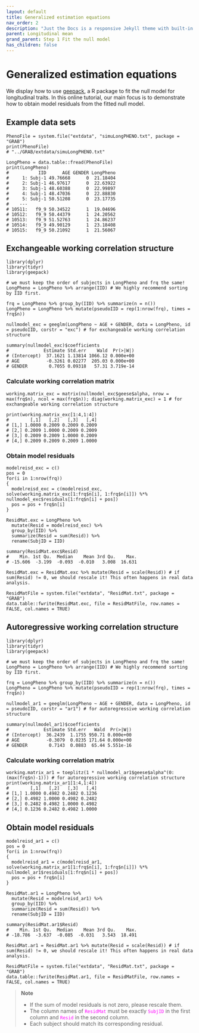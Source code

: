```yaml
---
layout: default
title: Generalized estimation equations
nav_order: 2
description: "Just the Docs is a responsive Jekyll theme with built-in search that is easily customizable and hosted on GitHub Pages."
parent: Longitudinal mean
grand_parent: Step 1 Fit the null model
has_children: false
---
```


<head>
    <script src="https://cdn.mathjax.org/mathjax/latest/MathJax.js?config=TeX-AMS-MML_HTMLorMML" type="text/javascript"></script>
    <script type="text/x-mathjax-config">
        MathJax.Hub.Config({
            tex2jax: {
            skipTags: ['script', 'noscript', 'style', 'textarea', 'pre'],
            inlineMath: [['$','$']]
            }
        });
    </script>
</head>

# **Generalized estimation equations**

We display how to use [geepack](https://cran.r-project.org/web/packages/geepack/index.html), a R package to fit the null model for longitudinal traits. In this online tutorial, our main focus is to demonstrate how to obtain model residuals from the fitted null model.

## Example data sets

```
PhenoFile = system.file("extdata", "simuLongPHENO.txt", package = "GRAB")
print(PhenoFile)
# "../GRAB/extdata/simuLongPHENO.txt"

LongPheno = data.table::fread(PhenoFile)
print(LongPheno)
#           IID      AGE GENDER LongPheno
#     1: Subj-1 49.76668      0  21.18404
#     2: Subj-1 46.97617      0  22.63922
#     3: Subj-1 48.60388      0  22.99897
#     4: Subj-1 48.47036      0  22.88830
#     5: Subj-1 50.51208      0  23.17735
#    ---                                 
# 10511:   f9_9 50.34522      1  19.04696
# 10512:   f9_9 50.44379      1  24.20562
# 10513:   f9_9 51.52763      1  24.86237
# 10514:   f9_9 49.90129      1  23.18408
# 10515:   f9_9 50.21092      1  21.56067
```

## Exchangeable working correlation structure

```
library(dplyr)
library(tidyr)
library(geepack)

# we must keep the order of subjects in LongPheno and frq the same!
LongPheno = LongPheno %>% arrange(IID) # We highly recommend sorting by IID first.

frq = LongPheno %>% group_by(IID) %>% summarize(n = n())
LongPheno = LongPheno %>% mutate(pseudoIID = rep(1:nrow(frq), times = frq$n))

nullmodel_exc = geeglm(LongPheno ~ AGE + GENDER, data = LongPheno, id = pseudoIID, corstr = "exc") # for exchangeable working correlation structure

summary(nullmodel_exc)$coefficients
#             Estimate Std.err    Wald  Pr(>|W|)
# (Intercept)  37.1621 1.13814 1066.12 0.000e+00
# AGE          -0.3261 0.02277  205.03 0.000e+00
# GENDER        0.7055 0.09318   57.31 3.719e-14
```

### Calculate working correlation matrix

```
working.matrix_exc = matrix(nullmodel_exc$geese$alpha, nrow = max(frq$n), ncol = max(frq$n)); diag(working.matrix_exc) = 1 # for exchangeable working correlation structure

print(working.matrix_exc[1:4,1:4])
#        [,1]   [,2]   [,3]   [,4]
# [1,] 1.0000 0.2009 0.2009 0.2009
# [2,] 0.2009 1.0000 0.2009 0.2009
# [3,] 0.2009 0.2009 1.0000 0.2009
# [4,] 0.2009 0.2009 0.2009 1.0000
```

### Obtain model residuals

```
modelreisd_exc = c()
pos = 0
for(i in 1:nrow(frq))
{
  modelreisd_exc = c(modelreisd_exc, solve(working.matrix_exc[1:frq$n[i], 1:frq$n[i]]) %*% nullmodel_exc$residuals[1:frq$n[i] + pos])
  pos = pos + frq$n[i]
}

ResidMat.exc = LongPheno %>%
  mutate(Resid = modelreisd_exc) %>%
  group_by(IID) %>% 
  summarize(Resid = sum(Resid)) %>%
  rename(SubjID = IID)

summary(ResidMat.exc$Resid)
#    Min. 1st Qu.  Median    Mean 3rd Qu.    Max. 
# -15.606  -3.199  -0.093  -0.010   3.008  16.631

ResidMat.exc = ResidMat.exc %>% mutate(Resid = scale(Resid)) # if sum(Resid) != 0, we should rescale it! This often happens in real data analysis.

ResidMatFile = system.file("extdata", "ResidMat.txt", package = "GRAB")
data.table::fwrite(ResidMat.exc, file = ResidMatFile, row.names = FALSE, col.names = TRUE)
```

## Autoregressive working correlation structure

```
library(dplyr)
library(tidyr)
library(geepack)

# we must keep the order of subjects in LongPheno and frq the same!
LongPheno = LongPheno %>% arrange(IID) # We highly recommend sorting by IID first.

frq = LongPheno %>% group_by(IID) %>% summarize(n = n())
LongPheno = LongPheno %>% mutate(pseudoIID = rep(1:nrow(frq), times = frq$n))

nullmodel_ar1 = geeglm(LongPheno ~ AGE + GENDER, data = LongPheno, id = pseudoIID, corstr = "ar1") # for autoregressive working correlation structure

summary(nullmodel_ar1)$coefficients
#             Estimate Std.err   Wald  Pr(>|W|)
# (Intercept)  36.2439  1.1755 950.71 0.000e+00
# AGE          -0.3079  0.0235 171.64 0.000e+00
# GENDER        0.7143  0.0883  65.44 5.551e-16
```

### Calculate working correlation matrix

```
working.matrix_ar1 = toeplitz(1 * nullmodel_ar1$geese$alpha^(0:(max(frq$n)-1))) # for autoregressive working correlation structure
print(working.matrix_ar1[1:4,1:4])
#        [,1]   [,2]   [,3]   [,4]
# [1,] 1.0000 0.4982 0.2482 0.1236
# [2,] 0.4982 1.0000 0.4982 0.2482
# [3,] 0.2482 0.4982 1.0000 0.4982
# [4,] 0.1236 0.2482 0.4982 1.0000
```

## Obtain model residuals

```
modelreisd_ar1 = c()
pos = 0
for(i in 1:nrow(frq))
{
  modelreisd_ar1 = c(modelreisd_ar1, solve(working.matrix_ar1[1:frq$n[i], 1:frq$n[i]]) %*% nullmodel_ar1$residuals[1:frq$n[i] + pos])
  pos = pos + frq$n[i]
}

ResidMat.ar1 = LongPheno %>%
  mutate(Resid = modelreisd_ar1) %>%
  group_by(IID) %>% 
  summarize(Resid = sum(Resid)) %>%
  rename(SubjID = IID)

summary(ResidMat.ar1$Resid)
#    Min. 1st Qu.  Median    Mean 3rd Qu.    Max. 
# -18.786  -3.637  -0.085  -0.031   3.543  18.491 

ResidMat.ar1 = ResidMat.ar1 %>% mutate(Resid = scale(Resid)) # if sum(Resid) != 0, we should rescale it! This often happens in real data analysis.

ResidMatFile = system.file("extdata", "ResidMat.txt", package = "GRAB")
data.table::fwrite(ResidMat.ar1, file = ResidMatFile, row.names = FALSE, col.names = TRUE)
```

> **Note**  
> - If the sum of model residuals is not zero, please rescale them.
> - The column names of <code style="color : fuchsia">ResidMat</code> must be exactly <code style="color : fuchsia">SubjID</code> in the first column and <code style="color : fuchsia">Resid</code> in the second column.
> - Each subject should match its corresponding residual.

